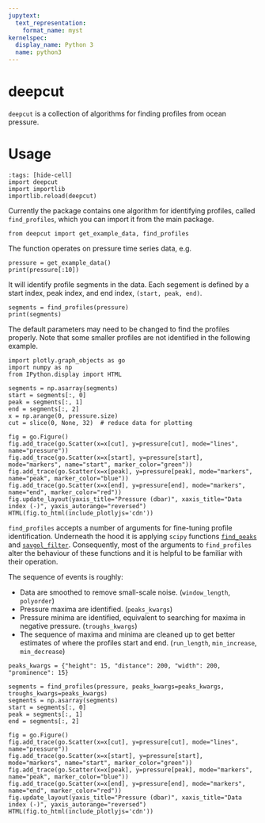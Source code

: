 ```yaml
---
jupytext:
  text_representation:
    format_name: myst
kernelspec:
  display_name: Python 3
  name: python3
---
```


# deepcut

`deepcut` is a collection of algorithms for finding profiles from ocean pressure. 

# Usage


```{code-cell}
:tags: [hide-cell]
import deepcut
import importlib
importlib.reload(deepcut)
```

Currently the package contains one algorithm for identifying profiles, called `find_profiles`, which you can import it from the main package. 

```{code-cell}
from deepcut import get_example_data, find_profiles
```

The function operates on pressure time series data, e.g.

```{code-cell}
pressure = get_example_data()
print(pressure[:10])
```

It will identify profile segments in the data. Each segement is defined by a start index, peak index, and end index, `(start, peak, end)`.

```{code-cell}
segments = find_profiles(pressure)
print(segments)
```

The default parameters may need to be changed to find the profiles properly. Note that some smaller profiles are not identified in the following example.

```{code-cell}
import plotly.graph_objects as go
import numpy as np
from IPython.display import HTML

segments = np.asarray(segments)
start = segments[:, 0]
peak = segments[:, 1]
end = segments[:, 2]
x = np.arange(0, pressure.size)
cut = slice(0, None, 32)  # reduce data for plotting

fig = go.Figure()
fig.add_trace(go.Scatter(x=x[cut], y=pressure[cut], mode="lines", name="pressure"))
fig.add_trace(go.Scatter(x=x[start], y=pressure[start], mode="markers", name="start", marker_color="green"))
fig.add_trace(go.Scatter(x=x[peak], y=pressure[peak], mode="markers", name="peak", marker_color="blue"))
fig.add_trace(go.Scatter(x=x[end], y=pressure[end], mode="markers", name="end", marker_color="red"))
fig.update_layout(yaxis_title="Pressure (dbar)", xaxis_title="Data index (-)", yaxis_autorange="reversed")
HTML(fig.to_html(include_plotlyjs='cdn'))
```

`find_profiles` accepts a number of arguments for fine-tuning profile identification. Underneath the hood it is applying `scipy` functions [`find_peaks`](https://docs.scipy.org/doc/scipy/reference/generated/scipy.signal.find_peaks.html) and [`savgol_filter`](https://docs.scipy.org/doc/scipy/reference/generated/scipy.signal.savgol_filter.html). Consequently, most of the arguments to `find_profiles` alter the behaviour of these functions and it is helpful to be familiar with their operation. 

The sequence of events is roughly:
* Data are smoothed to remove small-scale noise. (`window_length`, `polyorder`)
* Pressure maxima are identified. (`peaks_kwargs`)
* Pressure minima are identified, equivalent to searching for maxima in negative pressure. (`troughs_kwargs`)
* The sequence of maxima and minima are cleaned up to get better estimates of where the profiles start and end. (`run_length`, `min_increase`, `min_decrease`)

```{code-cell}
peaks_kwargs = {"height": 15, "distance": 200, "width": 200, "prominence": 15}

segments = find_profiles(pressure, peaks_kwargs=peaks_kwargs, troughs_kwargs=peaks_kwargs)
segments = np.asarray(segments)
start = segments[:, 0]
peak = segments[:, 1]
end = segments[:, 2]

fig = go.Figure()
fig.add_trace(go.Scatter(x=x[cut], y=pressure[cut], mode="lines", name="pressure"))
fig.add_trace(go.Scatter(x=x[start], y=pressure[start], mode="markers", name="start", marker_color="green"))
fig.add_trace(go.Scatter(x=x[peak], y=pressure[peak], mode="markers", name="peak", marker_color="blue"))
fig.add_trace(go.Scatter(x=x[end], y=pressure[end], mode="markers", name="end", marker_color="red"))
fig.update_layout(yaxis_title="Pressure (dbar)", xaxis_title="Data index (-)", yaxis_autorange="reversed")
HTML(fig.to_html(include_plotlyjs='cdn'))
```